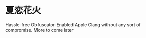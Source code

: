 # 夏恋花火
Hassle-free Obfuscator-Enabled Apple Clang without any sort of compromise. More to come later
